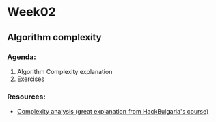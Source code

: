 # Week02

## Algorithm complexity

### Agenda:

1) Algorithm Complexity explanation
2) Exercises

### Resources:

* [Complexity analysis (great explanation from HackBulgaria's course)][1]

[1]: https://github.com/HackBulgaria/Programming101-Java-2016/blob/master/week03/materials/complexity_analysis.md
